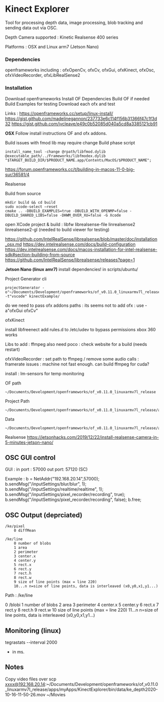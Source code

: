 #  Kinect Explorer

Tool for processing depth data, image processing, blob tracking and sending data out via OSC.

Depth Camera supported : 
Kinetic
Realsense 400 series

Platforms :
OSX and Linux arm7 (Jetson Nano)

### Dependencies

openframeworks
including : ofxOpenCv, ofxCv, ofxGui, ofxKinect, ofxOsc, ofxVideoRecorder, ofxLibRealSense2

### Installation

Download openframeworks 
Install OF Dependencies 
Build OF if needed
Build Examples for testing
Download each ofx and test 


Links : 
https://openframeworks.cc/setup/linux-install/
https://gist.github.com/madelinegannon/237733e6c114f156b31366f47c1f3d32
https://gist.github.com/jvcleave/e49c0b52085d040a5cd8a3385121cb91

**OSX**
Follow install instructions OF and ofx addons.

Build issues with fmod lib may require change Build phase script 
```
install_name_tool -change @rpath/libfmod.dylib @executable_path/../Frameworks/libfmodex.dylib "$TARGET_BUILD_DIR/$PRODUCT_NAME.app/Contents/MacOS/$PRODUCT_NAME";
```
https://forum.openframeworks.cc/t/building-in-macos-11-0-big-sur/36581/4


Realsense

Build from source
```
mkdir build && cd build
sudo xcode-select –reset
cmake .. -DBUILD_EXAMPLES=true -DBUILD_WITH_OPENMP=false -DBUILD_SHARED_LIBS=false -DHWM_OVER_XU=false -G Xcode
```
open XCode project & build :
libfw
librealsense-file
linrealsense2
linrealsense2-gl (needed to build viewer for testing)

https://github.com/IntelRealSense/librealsense/blob/master/doc/installation_osx.md
https://dev.intelrealsense.com/docs/build-configuration
https://dev.intelrealsense.com/docs/macos-installation-for-intel-realsense-sdk#section-building-from-source
https://github.com/IntelRealSense/librealsense/releases?page=1


**Jetson Nano (linux amr7)**
install dependencies! in scripts/ubuntu/

Project Generator cli
```
projectGenerator -o"~/Documents/Development/openframeworks/of_v0.11.0_linuxarmv7l_release" -t"vscode" kinectExample/
```
do we need to pass ofx addons paths : its seems not
to add ofx : use
-a"ofxGui ofxCv"

ofxKinect

install libfreenect
add rules.d to /etc/udev to bypass permissions
xbox 360 works

Libs to add :
ffmpeg
also need poco : check website for a build (needs restart)

ofxVideoRecorder : set path to ffmpeg /  remove some audio calls : 
framerate issues : machine not fast enough. can build ffmpeg for cuda? 

install : lm-sensors for temp monitoring

OF path
```
~/Documents/Development/openframeworks/of_v0.11.0_linuxarmv7l_release
```
Project Path 
```
~/Documents/Development/openframeworks/of_v0.11.0_linuxarmv7l_release/apps/myApps/KinectExplorer
```
Data
```
~/Documents/Development/openframeworks/of_v0.11.0_linuxarmv7l_release/apps/myApps/KinectExplorer/bin/data
```

Realsense
https://jetsonhacks.com/2019/12/22/install-realsense-camera-in-5-minutes-jetson-nano/


## OSC GUI control

GUI : 
    in port : 57000
    out port: 57120 (SC)

Example : 
b = NetAddr("192.168.20.14",57000);
b.sendMsg("/inputSettings/blur/blur", 1);
b.sendMsg("/inputSettings/realtime/realtime", 1);
b.sendMsg("/inputSettings/pixel_recorder/recording", true);
b.sendMsg("/inputSettings/pixel_recorder/recording", false);
b.free;
    

## OSC Output (deprciated)    

    /ke/pixel
        0 diffMean

    /ke/line
        0 number of blobs
        1 area
        2 perimeter
        3 center.x
        4 center.y
        5 rect.x
        6 rect.y
        7 rect.h
        8 rect.w
        9 size of line points (max = line 220)
        10...n n=size of line points, data is interleaved (x0,y0,x1,y1...)

    
    
Path : /ke/line

0 /blobi
1 number of blobs
2 area
3 perimeter
4 center.x
5 center.y
6 rect.x
7 rect.y
8 rect.h
9 rect.w
10 size of line points (max = line 220)
11...n n=size of line points, data is interleaved (x0,y0,x1,y1...)
    
## Monitoring (linux)
tegrastats --interval 2000
* in ms. 


## Notes

Copy video files over 
scp xxxx@192.168.20.14:~/Documents/Development/openframeworks/of_v0.11.0_linuxarmv7l_release/apps/myApps/KinectExplorer/bin/data/ke_depth2020-10-16-11-50-26.mov ~/Movies


